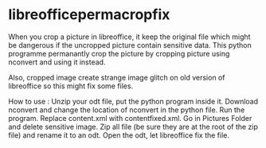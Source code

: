 # libreofficepermacropfix

When you crop a picture in libreoffice, it keep the original file which might be dangerous if the uncropped picture contain sensitive data.
This python programme permanantly crop the picture by cropping picture using nconvert and using it instead.

Also, cropped image create strange image glitch on old version of libreoffice so this might fix some files.


How to use :
Unzip your odt file, put the python program inside it. Download nconvert and change the location of nconvert in the python file. Run the program. Replace content.xml with contentfixed.xml. Go in Pictures Folder and delete sensitive image. Zip all file (be sure they are at the root of the zip file) and rename it to an odt. Open the odt, let libreoffice fix the file.

